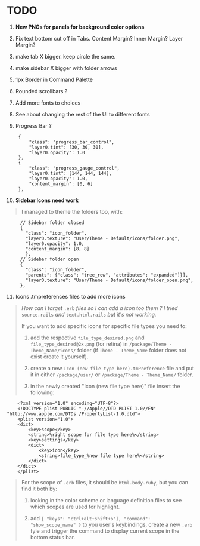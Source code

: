 # TODO

1. **New PNGs for panels for background color options**

2. 	Fix text bottom cut off in Tabs.
Content Margin?
Inner Margin?
Layer Margin?

3. 	make tab X bigger.  keep circle the same.

4. 	make sidebar X bigger with folder arrows

5. 	1px Border in Command Palette

6. 	Rounded scrollbars ?

7. 	Add more fonts to choices

8. 	See about changing the rest of the UI to different fonts

9. 	Progress Bar ? 
		
		 {
		     "class": "progress_bar_control",
		     "layer0.tint": [30, 30, 30],
		     "layer0.opacity": 1.0
		 },
		 {
		     "class": "progress_gauge_control",
		     "layer0.tint": [144, 144, 144],
		     "layer0.opacity": 1.0,
		     "content_margin": [0, 6]
		 },

10. **Sidebar Icons need work**
> I managed to theme the folders too, with:

    	 // Sidebar folder closed
    	 {
    	   "class": "icon_folder",
    	   "layer0.texture": "User/Theme - Default/icons/folder.png",
    	   "layer0.opacity": 1.0,
    	   "content_margin": [8, 8]
    	   },
    	 // Sidebar folder open
    	 {
    	   "class": "icon_folder",
    	   "parents": {"class": "tree_row", "attributes": "expanded"]}],
    	   "layer0.texture": "User/Theme - Default/icons/folder_open.png",
    	 },

11. Icons .tmpreferences files to add more icons
> *How can I target* ```.erb``` *files so I can add a icon too them ? I tried* ```source.rails``` *and* ```text.html.rails``` *but it's not working.*
>
> If you want to add specific icons for specific file types you need to:
>
> 1. add the respective ```file_type_desired.png``` and ```file_type_desired@2x.png``` (for retina) in ```/package/Theme - Theme_Name/icons/``` folder (if ```Theme - Theme_Name``` folder does not exist create it yourself).
>
> 2. create a new ```Icon (new file type here).tmPreference``` file and put it in either ```/package/user/``` or ```/package/Theme - Theme_Name/``` folder.
>
> 3. in the newly created "Icon (new file type here)" file insert the following:

		<?xml version="1.0" encoding="UTF-8"?>
		<!DOCTYPE plist PUBLIC "-//Apple//DTD PLIST 1.0//EN" "http://www.apple.com/DTDs /PropertyList-1.0.dtd">
		<plist version="1.0">
		<dict>
		    <key>scope</key>
		    <string>%right scope for file type here%</string>
		    <key>settings</key>
		    <dict>
		        <key>icon</key>
		        <string>file_type_%new file type here%</string>
		    </dict>
		</dict>
		</plist>
> For the scope of ```.erb``` files, it should be ```html.body.ruby```, but you can find it both by:
>
> 1. looking in the color scheme or language definition files to see which scopes are used for highlight.
>
> 2. add ```{ "keys": "ctrl+alt+shift+o"], "command": "show_scope_name" }``` to you user's keybindings, create a new ```.erb``` fyle and trigger the command to display current scope in the bottom status bar.

